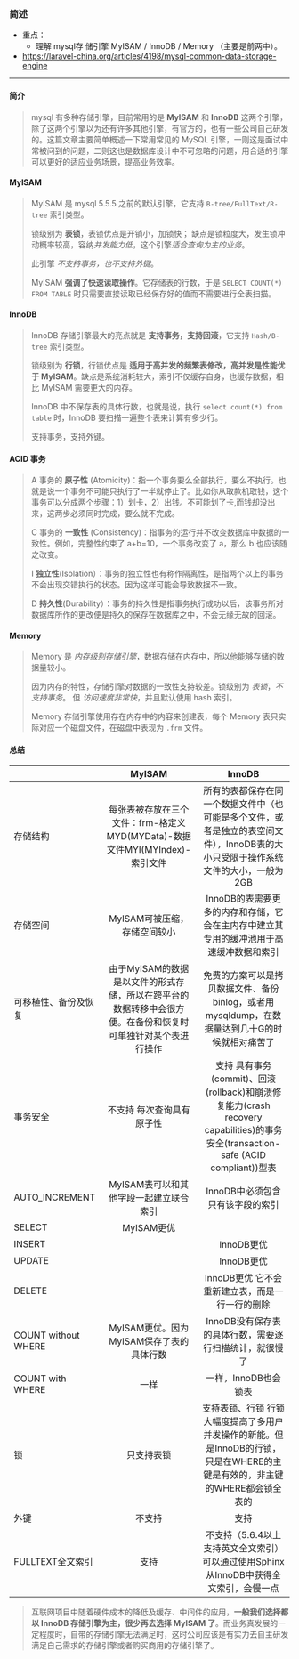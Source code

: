 ### 简述
* 重点： 
    * 理解 mysql存 储引擎 MyISAM / InnoDB / Memory （主要是前两中）。
* https://laravel-china.org/articles/4198/mysql-common-data-storage-engine
***


#### 简介
> mysql 有多种存储引擎，目前常用的是 **MyISAM** 和 **InnoDB** 这两个引擎，除了这两个引擎以为还有许多其他引擎，有官方的，也有一些公司自己研发的。这篇文章主要简单概述一下常用常见的 MySQL 引擎，一则这是面试中常被问到的问题，二则这也是数据库设计中不可忽略的问题，用合适的引擎可以更好的适应业务场景，提高业务效率。

#### MyISAM
> MyISAM 是 mysql 5.5.5 之前的默认引擎，它支持 `B-tree/FullText/R-tree` 索引类型。
>
> 锁级别为 __表锁__，表锁优点是开销小，加锁快； 缺点是锁粒度大，发生锁冲动概率较高，容纳*并发能力低*，这个引擎*适合查询为主的业务*。
>
> 此引擎 *不支持事务，也不支持外键*。
>
> MyISAM __强调了快速读取操作__。它存储表的行数，于是 `SELECT COUNT(*) FROM TABLE` 时只需要直接读取已经保存好的值而不需要进行全表扫描。


#### InnoDB
> InnoDB 存储引擎最大的亮点就是 __支持事务，支持回滚__，它支持 `Hash/B-tree` 索引类型。
>
> 锁级别为 __行锁__，行锁优点是 __适用于高并发的频繁表修改，高并发是性能优于 MyISAM__。缺点是系统消耗较大，索引不仅缓存自身，也缓存数据，相比 MyISAM 需要更大的内存。
>
> InnoDB 中不保存表的具体行数，也就是说，执行 `select count(*) from table` 时，InnoDB 要扫描一遍整个表来计算有多少行。
>
> 支持事务，支持外键。


#### ACID 事务
> A 事务的 **原子性** (Atomicity)：指一个事务要么全部执行，要么不执行。也就是说一个事务不可能只执行了一半就停止了。比如你从取款机取钱，这个事务可以分成两个步骤：1）划卡，2）出钱。不可能划了卡,而钱却没出来，这两步必须同时完成，要么就不完成。
>
> C 事务的 **一致性** (Consistency)：指事务的运行并不改变数据库中数据的一致性。例如，完整性约束了 a+b=10，一个事务改变了 a，那么 b 也应该随之改变。
>
> I **独立性**(Isolation）：事务的独立性也有称作隔离性，是指两个以上的事务不会出现交错执行的状态。因为这样可能会导致数据不一致。
>
> D **持久性**(Durability）：事务的持久性是指事务执行成功以后，该事务所对数据库所作的更改便是持久的保存在数据库之中，不会无缘无故的回滚。


#### Memory
> Memory 是 _内存级别存储引擎_，数据存储在内存中，所以他能够存储的数据量较小。
>
> 因为内存的特性，存储引擎对数据的一致性支持较差。锁级别为 _表锁_，_不支持事务_。 但 _访问速度非常快_，并且默认使用 hash 索引。
>
> Memory 存储引擎使用存在内存中的内容来创建表，每个 Memory 表只实际对应一个磁盘文件，在磁盘中表现为 `.frm` 文件。

#### 总结
<table>
  <thead>
    <tr>
      <th/>  
      <th style="text-align:center;">MyISAM</th>  
      <th style="text-align:center;">InnoDB</th> 
    </tr>
  </thead>
  <tbody>
    <tr>
      <td>存储结构</td>  
      <td style="text-align:center;">每张表被存放在三个文件：frm-格定义MYD(MYData)-数据文件MYI(MYIndex)-索引文件</td>  
      <td style="text-align:center;">所有的表都保存在同一个数据文件中（也可能是多个文件，或者是独立的表空间文件），InnoDB表的大小只受限于操作系统文件的大小，一般为2GB</td> 
    </tr>
    <tr>
      <td>存储空间</td>  
      <td style="text-align:center;">MyISAM可被压缩，存储空间较小</td>  
      <td style="text-align:center;">InnoDB的表需要更多的内存和存储，它会在主内存中建立其专用的缓冲池用于高速缓冲数据和索引</td> 
    </tr>
    <tr>
      <td>可移植性、备份及恢复</td>  
      <td style="text-align:center;">由于MyISAM的数据是以文件的形式存储，所以在跨平台的数据转移中会很方便。在备份和恢复时可单独针对某个表进行操作</td>  
      <td style="text-align:center;">免费的方案可以是拷贝数据文件、备份 binlog，或者用 mysqldump，在数据量达到几十G的时候就相对痛苦了</td> 
    </tr>
    <tr>
      <td>事务安全</td>  
      <td style="text-align:center;">不支持 每次查询具有原子性</td>  
      <td style="text-align:center;">支持 具有事务(commit)、回滚(rollback)和崩溃修复能力(crash recovery capabilities)的事务安全(transaction-safe (ACID compliant))型表</td> 
    </tr>
    <tr>
      <td>AUTO_INCREMENT</td>  
      <td style="text-align:center;">MyISAM表可以和其他字段一起建立联合索引</td>  
      <td style="text-align:center;">InnoDB中必须包含只有该字段的索引</td> 
    </tr>
    <tr>
      <td>SELECT</td>  
      <td style="text-align:center;">MyISAM更优</td>  
      <td style="text-align:center;"/> 
    </tr>
    <tr>
      <td>INSERT</td>  
      <td style="text-align:center;"/>  
      <td style="text-align:center;">InnoDB更优</td> 
    </tr>
    <tr>
      <td>UPDATE</td>  
      <td style="text-align:center;"/>  
      <td style="text-align:center;">InnoDB更优</td> 
    </tr>
    <tr>
      <td>DELETE</td>  
      <td style="text-align:center;"/>  
      <td style="text-align:center;">InnoDB更优 它不会重新建立表，而是一行一行的删除</td> 
    </tr>
    <tr>
      <td>COUNT without WHERE</td>  
      <td style="text-align:center;">MyISAM更优。因为MyISAM保存了表的具体行数</td>  
      <td style="text-align:center;">InnoDB没有保存表的具体行数，需要逐行扫描统计，就很慢了</td> 
    </tr>
    <tr>
      <td>COUNT with WHERE</td>  
      <td style="text-align:center;">一样</td>  
      <td style="text-align:center;">一样，InnoDB也会锁表</td> 
    </tr>
    <tr>
      <td>锁</td>  
      <td style="text-align:center;">只支持表锁</td>  
      <td style="text-align:center;">支持表锁、行锁 行锁大幅度提高了多用户并发操作的新能。但是InnoDB的行锁，只是在WHERE的主键是有效的，非主键的WHERE都会锁全表的</td> 
    </tr>
    <tr>
      <td>外键</td>  
      <td style="text-align:center;">不支持</td>  
      <td style="text-align:center;">支持</td> 
    </tr>
    <tr>
      <td>FULLTEXT全文索引</td>  
      <td style="text-align:center;">支持</td>  
      <td style="text-align:center;">不支持（5.6.4以上支持英文全文索引） 可以通过使用Sphinx从InnoDB中获得全文索引，会慢一点</td> 
    </tr>
  </tbody>
</table>

> 互联网项目中随着硬件成本的降低及缓存、中间件的应用，**一般我们选择都以 InnoDB 存储引擎为主，很少再去选择 MyISAM 了**。而业务真发展的一定程度时，自带的存储引擎无法满足时，这时公司应该是有实力去自主研发满足自己需求的存储引擎或者购买商用的存储引擎了。
